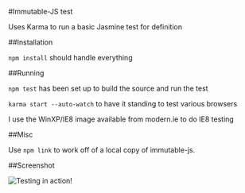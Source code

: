 #Immutable-JS test

Uses Karma to run a basic Jasmine test for definition

##Installation

`npm install` should handle everything

##Running

`npm test` has been set up to build the source and run the test

`karma start --auto-watch` to have it standing to test various browsers

I use the WinXP/IE8 image available from modern.ie to do IE8 testing

##Misc

Use `npm link` to work off of a local copy of immutable-js.

##Screenshot

![Testing in action!](http://i.imgur.com/1EGSotu.png)
